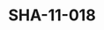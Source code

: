 ---
pid: SHA-11-018
title: SHA-11-018
language: ar
collection: شرحبيل احمد
original_label: 
rights: شرحبيل احمد
location_of_original: شرحبيل احمد
photographer_or_studio: 
scanned_from: photograph 12.3 by 16.5
_date: '1966'
location: الخرطوم
description: استقبال فرقة هرامبي مع رئيس الازهري
additional_notes: 
permission_display: 'yes'
on_server: 'no'
on_website: 'no'
permalink: "/archive/ar/sha-11-018.html"
layout: photo-page
---